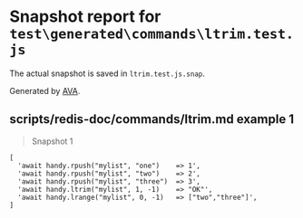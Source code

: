 # Snapshot report for `test\generated\commands\ltrim.test.js`

The actual snapshot is saved in `ltrim.test.js.snap`.

Generated by [AVA](https://ava.li).

## scripts/redis-doc/commands/ltrim.md example 1

> Snapshot 1

    [
      'await handy.rpush("mylist", "one")    => 1',
      'await handy.rpush("mylist", "two")    => 2',
      'await handy.rpush("mylist", "three")  => 3',
      'await handy.ltrim("mylist", 1, -1)    => "OK"',
      'await handy.lrange("mylist", 0, -1)   => ["two","three"]',
    ]

